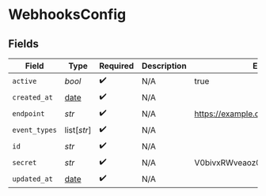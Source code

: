 # WebhooksConfig


## Fields

| Field                                                                | Type                                                                 | Required                                                             | Description                                                          | Example                                                              |
| -------------------------------------------------------------------- | -------------------------------------------------------------------- | -------------------------------------------------------------------- | -------------------------------------------------------------------- | -------------------------------------------------------------------- |
| `active`                                                             | *bool*                                                               | :heavy_check_mark:                                                   | N/A                                                                  | true                                                                 |
| `created_at`                                                         | [date](https://docs.python.org/3/library/datetime.html#date-objects) | :heavy_check_mark:                                                   | N/A                                                                  |                                                                      |
| `endpoint`                                                           | *str*                                                                | :heavy_check_mark:                                                   | N/A                                                                  | https://example.com                                                  |
| `event_types`                                                        | list[*str*]                                                          | :heavy_check_mark:                                                   | N/A                                                                  |                                                                      |
| `id`                                                                 | *str*                                                                | :heavy_check_mark:                                                   | N/A                                                                  |                                                                      |
| `secret`                                                             | *str*                                                                | :heavy_check_mark:                                                   | N/A                                                                  | V0bivxRWveaoz08afqjU6Ko/jwO0Cb+3                                     |
| `updated_at`                                                         | [date](https://docs.python.org/3/library/datetime.html#date-objects) | :heavy_check_mark:                                                   | N/A                                                                  |                                                                      |